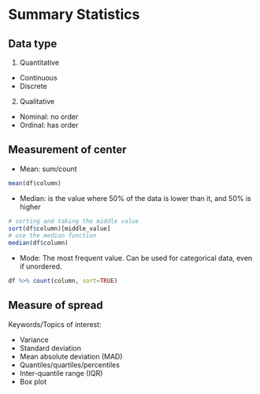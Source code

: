 # Summary Statistics

## Data type

1. Quantitative
  - Continuous
  - Discrete

2. Qualitative
  - Nominal: no order
  - Ordinal: has order

## Measurement of center

- Mean: sum/count

```r
mean(df$column)
```

- Median: is the value where 50% of the data is lower than it, and 50% is higher

```r
# sorting and taking the middle value
sort(df$column)[middle_value]
# use the median function
median(df$column)
```

- Mode: The most frequent value. Can be used for categorical data, even if unordered.

```r
df %>% count(column, sort=TRUE)
```

## Measure of spread

Keywords/Topics of interest:

- Variance
- Standard deviation
- Mean absolute deviation (MAD)
- Quantiles/quartiles/percentiles
- Inter-quantile range (IQR)
- Box plot

